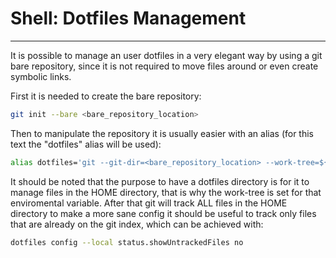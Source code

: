 # Shell: Dotfiles Management
----------------------------
It is possible to manage an user dotfiles in a very elegant way by using a git
bare repository, since it is not required to move files around or even create
symbolic links.

First it is needed to create the bare repository:
```bash
git init --bare <bare_repository_location>
```

Then to manipulate the repository it is usually easier with an alias (for this
text the "dotfiles" alias will be used):
```bash
alias dotfiles='git --git-dir=<bare_repository_location> --work-tree=${HOME}'
```

It should be noted that the purpose to have a dotfiles directory is for it to
manage files in the HOME directory, that is why the work-tree is set for that
enviromental variable. After that git will track ALL files in the HOME
directory to make a more sane config it should be useful to track only files
that are already on the git index, which can be achieved with:
```bash
dotfiles config --local status.showUntrackedFiles no
```
